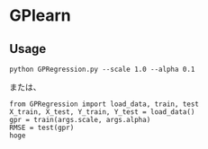 # GPlearn

## Usage
```
python GPRegression.py --scale 1.0 --alpha 0.1
```

または、
```
from GPRegression import load_data, train, test
X_train, X_test, Y_train, Y_test = load_data()
gpr = train(args.scale, args.alpha)
RMSE = test(gpr)
hoge
```
